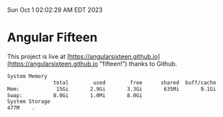 Sun Oct  1 02:02:29 AM EDT 2023

# Angular Fifteen


This project is live at [https://angularsixteen.github.io](https://angularsixteen.github.io "fifteen!") thanks to Github.

```bash
System Memory
               total        used        free      shared  buff/cache   available
Mem:            15Gi       2.9Gi       3.3Gi       635Mi       9.1Gi        11Gi
Swap:          8.0Gi       1.0Mi       8.0Gi
System Storage
477M	.
